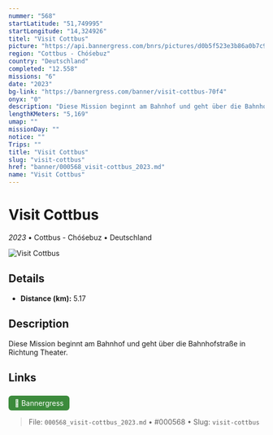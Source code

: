 ```yaml
---
nummer: "568"
startLatitude: "51,749995"
startLongitude: "14,324926"
titel: "Visit Cottbus"
picture: "https://api.bannergress.com/bnrs/pictures/d0b5f523e3b86a0b7c9c3e7e5a069b7d"
region: "Cottbus - Chóśebuz"
country: "Deutschland"
completed: "12.558"
missions: "6"
date: "2023"
bg-link: "https://bannergress.com/banner/visit-cottbus-70f4"
onyx: "0"
description: "Diese Mission beginnt am Bahnhof und geht über die Bahnhofstraße in Richtung Theater."
lengthKMeters: "5,169"
umap: ""
missionDay: ""
notice: ""
Trips: ""
title: "Visit Cottbus"
slug: "visit-cottbus"
href: "banner/000568_visit-cottbus_2023.md"
name: "Visit Cottbus"
---
```

# Visit Cottbus

*2023* • Cottbus - Chóśebuz • Deutschland

![Visit Cottbus](https://api.bannergress.com/bnrs/pictures/d0b5f523e3b86a0b7c9c3e7e5a069b7d)



## Details
- **Distance (km):** 5.17






## Description
Diese Mission beginnt am Bahnhof und geht über die Bahnhofstraße in Richtung Theater.



## Links
<a href="https://bannergress.com/banner/visit-cottbus-70f4" style="display:inline-block;margin:6px 8px 0 0;padding:6px 12px;background:#3c8b3c;color:#fff;text-decoration:none;border-radius:6px;">🔗 Bannergress</a>




> File: `000568_visit-cottbus_2023.md` • #000568 • Slug: `visit-cottbus`
